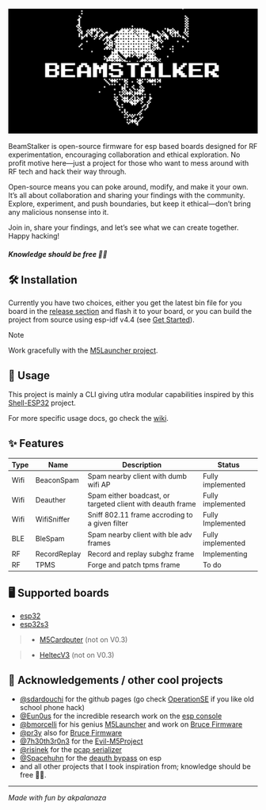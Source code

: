 ![](https://github.com/Retr0Kr0dy/BeamStalker/blob/main/assets/beamstalker-dark-background.png)

BeamStalker is open-source firmware for esp based boards designed for RF experimentation, encouraging collaboration and ethical exploration. No profit motive here—just a project for those who want to mess around with RF tech and hack their way through.

Open-source means you can poke around, modify, and make it your own. It’s all about collaboration and sharing your findings with the community. Explore, experiment, and push boundaries, but keep it ethical—don’t bring any malicious nonsense into it. 

Join in, share your findings, and let’s see what we can create together. Happy hacking!

##### Knowledge should be free 🏴‍☠️

## 🛠️ Installation

Currently you have two choices, either you get the latest bin file for you board in the [release section](https://github.com/Retr0Kr0dy/BeamStalker/releases) and flash it to your board, or you can build the project from source using esp-idf v4.4 (see [Get Started](https://retr0kr0dy.github.io/BeamStalker/Setup.html)).

> [!NOTE]
> Work gracefully with the [M5Launcher project](https://github.com/bmorcelli/M5Stick-Launcher).

## 📖 Usage

This project is mainly a CLI giving utlra modular capabilities inspired by this [Shell-ESP32](https://github.com/Eun0us/Shell-ESP32) project.

For more specific usage docs, go check the [wiki](https://retr0kr0dy.github.io/BeamStalker).

## ✨ Features

|Type|Name|Description|Status|
|-|-|-|-|
|Wifi|BeaconSpam|Spam nearby client with dumb wifi AP|Fully implemented|
|Wifi|Deauther|Spam either boadcast, or targeted client with deauth frame|Fully implemented|
|Wifi|WifiSniffer|Sniff 802.11 frame accroding to a given filter|Fully Implemented|
|BLE|BleSpam|Spam nearby client with ble adv frames|Fully implemented|
|RF|RecordReplay|Record and replay subghz frame|Implementing|
|RF|TPMS|Forge and patch tpms frame|To do|

## 🖥️ Supported boards

- [esp32](https://www.espressif.com/en/products/socs/esp32)
- [esp32s3](https://www.espressif.com/en/products/socs/esp32s3)
> - [M5Cardputer](https://shop.m5stack.com/products/m5stack-cardputer-kit-w-m5stamps3) (not on V0.3)

> - [HeltecV3](https://heltec.org/project/wifi-lora-32-v3/) (not on V0.3)

## 🙏 Acknowledgements / other cool projects

- [@sdardouchi](https://github.com/sdardouchi) for the github pages (go check [OperationSE](https://github.com/OperationSE) if you like old school phone hack) 
- [@Eun0us](https://github.com/Eun0us) for the incredible research work on the [esp console](https://github.com/Eun0us/Shell-ESP32)
- [@bmorcelli](https://github.com/bmorcelli) for his genius [M5Launcher](https://github.com/bmorcelli/Launcher) and work on [Bruce Firmware](https://github.com/pr3y/Bruce)
- [@pr3y](https://github.com/pr3y) also for [Bruce Firmware](https://github.com/pr3y/Bruce)
- [@7h30th3r0n3](https://github.com/7h30th3r0n3) for the [Evil-M5Project](https://github.com/7h30th3r0n3/Evil-M5Project)
- [@risinek](https://github.com/risinek/) for the [pcap serializer](https://github.com/risinek/esp32-wifi-penetration-tool/tree/master/components/pcap_serializer)
- [@Spacehuhn](https://github.com/SpacehuhnTech/esp8266_deauther) for the [deauth bypass](https://github.com/SpacehuhnTech/esp8266_deauther) on esp
- and all other projects that I took inspiration from; knowledge should be free 🏴‍☠️.
---
*Made with fun by akpalanaza*

